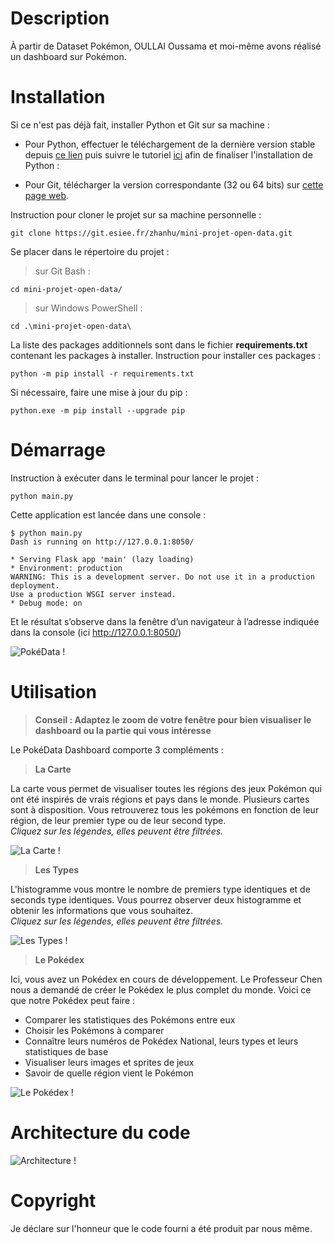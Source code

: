 # Description

À partir de Dataset Pokémon, OULLAI Oussama et moi-même avons réalisé un dashboard sur Pokémon. 

# Installation
Si ce n'est pas déjà fait, installer Python et Git sur sa machine :

- Pour Python, effectuer le téléchargement de la dernière version stable depuis [ce lien](https://www.python.org/downloads/windows/) puis
suivre le tutoriel [ici](https://perso.esiee.fr/~courivad/Python/install/python.html) afin de finaliser l'installation de Python : 

- Pour Git, télécharger la version correspondante (32 ou 64 bits) sur [cette page web](https://git-scm.com/download/win).


Instruction pour cloner le projet sur sa machine personnelle :

    git clone https://git.esiee.fr/zhanhu/mini-projet-open-data.git

Se placer dans le répertoire du projet :

> sur Git Bash :

    cd mini-projet-open-data/
    
> sur Windows PowerShell :

    cd .\mini-projet-open-data\

La liste des packages additionnels sont dans le fichier **requirements.txt** contenant les packages à installer.
Instruction pour installer ces packages :

    python -m pip install -r requirements.txt

Si nécessaire, faire une mise à jour du pip : 

    python.exe -m pip install --upgrade pip


# Démarrage

Instruction à exécuter dans le terminal pour lancer le projet :

    python main.py

Cette application est lancée dans une console :

    $ python main.py 
    Dash is running on http://127.0.0.1:8050/

    * Serving Flask app 'main' (lazy loading)
    * Environment: production
    WARNING: This is a development server. Do not use it in a production deployment.
    Use a production WSGI server instead.
    * Debug mode: on

Et le résultat s’observe dans la fenêtre d’un navigateur à l’adresse indiquée dans la console (ici http://127.0.0.1:8050/)

![PokéData !](/images/dashboard.PNG "PokéData Dashboard")

# Utilisation

> **Conseil : Adaptez le zoom de votre fenêtre pour bien visualiser le dashboard ou la partie qui vous intéresse** 

Le PokéData Dashboard comporte 3 compléments : 

> **La Carte**
 
La carte vous permet de visualiser toutes les régions des jeux Pokémon qui ont été inspirés de vrais régions et pays dans le monde. Plusieurs cartes sont à disposition. Vous retrouverez tous les pokémons en fonction de leur région, de leur premier type ou de leur second type.<br> _Cliquez sur les légendes, elles peuvent être filtrées._

![La Carte !](/images/carte.PNG "PokéData Carte")

> **Les Types**

L'histogramme vous montre le nombre de premiers type identiques et de seconds type identiques. Vous pourrez observer deux histogramme et obtenir les informations que vous souhaitez.<br>
_Cliquez sur les légendes, elles peuvent être filtrées._

![Les Types !](/images/types.PNG "PokéData Types")

> **Le Pokédex**

Ici, vous avez un Pokédex en cours de développement. Le Professeur Chen nous a demandé de créer le Pokédex le plus complet du monde. Voici ce que notre Pokédex peut faire : 

- Comparer les statistiques des Pokémons entre eux
- Choisir les Pokémons à comparer
- Connaître leurs numéros de Pokédex National, leurs types et leurs statistiques de base
- Visualiser leurs images et sprites de jeux 
- Savoir de quelle région vient le Pokémon

![Le Pokédex !](/images/pokedex.PNG "PokéData Pokédex")

# Architecture du code

![Architecture !](/images/architecture.svg "PokéData Architecture")

# Copyright

Je déclare sur l'honneur que le code fourni a été produit par nous même.
